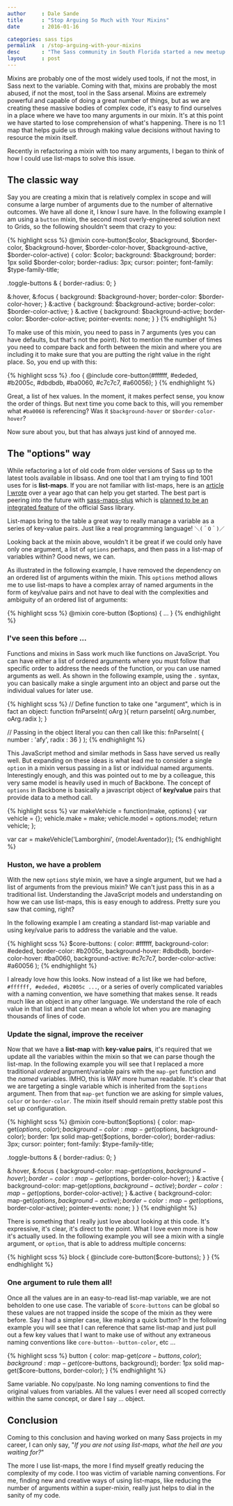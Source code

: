 ```yaml
---
author     : Dale Sande
title      : "Stop Arguing So Much with Your Mixins"
date       : 2016-01-16

categories: sass tips
permalink  : /stop-arguing-with-your-mixins
desc       : "The Sass community in South Florida started a new meetup to talk about all things Sass."
layout     : post
---
```


Mixins are probably one of the most widely used tools, if not the most, in Sass next to the variable. Coming with that, mixins are probably the most abused, if not the most, tool in the Sass arsenal. Mixins are extremely powerful and capable of doing a great number of things, but as we are creating these massive bodies of complex code, it's easy to find ourselves in a place where we have too many arguments in our mixin. It's at this point we have started to lose comprehension of what's happening. There is no 1:1 map that helps guide us through making value decisions without having to resource the mixin itself. 

Recently in refactoring a mixin with too many arguments, I began to think of how I could use list-maps to solve this issue. 

## The classic way

Say you are creating a mixin that is relatively complex in scope and will consume a large number of arguments due to the number of alternative outcomes. We have all done it, I know I sure have. In the following example I am using a `button` mixin, the second most overly-engineered solution next to Grids, so the following shouldn't seem that crazy to you: 

{% highlight scss %}
@mixin core-button($color, $background, $border-color, $background-hover, $border-color-hover, $background-active, $border-color-active) {
  color: $color;
  background: $background;
  border: 1px solid $border-color;
  border-radius: 3px;
  cursor: pointer;
  font-family: $type-family-title;

  .toggle-buttons & {
    border-radius: 0;
  }

  &:hover,
  &:focus {
  	background: $background-hover;
 	border-color: $border-color-hover;
  }
  &:active {
  	background: $background-active;
  	border-color: $border-color-active;
  }
  &.active {
  	background: $background-active;
 	border-color: $border-color-active;
	pointer-events: none;
  }
}
{% endhighlight %}

To make use of this mixin, you need to pass in 7 arguments (yes you can have defaults, but that's not the point). Not to mention the number of times you need to compare back and forth between the mixin and where you are including it to make sure that you are putting the right value in the right place. So, you end up with this:

{% highlight scss %}
.foo {
    @include core-button(#ffffff, #ededed, #b2005c, #dbdbdb, #ba0060, #c7c7c7, #a60056);
}
{% endhighlight %}

Great, a list of hex values. In the moment, it makes perfect sense, you know the order of things. But next time you come back to this, will you remember what `#ba0060` is referencing? Was it `$background-hover` or `$border-color-hover`? 

Now sure about you, but that has always just kind of annoyed me. 

## The "options" way

While refactoring a lot of old code from older versions of Sass up to the latest tools available in libsass. And one tool that I am trying to find 1001 uses for is __list-maps__. If you are not familiar with list-maps, here is an [article I wrote](http://anotheruiguy.roughdraft.io/10302472-so-you-want-to-play-with-list-maps) over a year ago that can help you get started. The best part is peering into the future with [sass-maps-plus](https://github.com/lunelson/sass-maps-plus) which is [planned to be an integrated feature](https://github.com/sass/sass/issues/1739) of the official Sass library. 

List-maps bring to the table a great way to really manage a variable as a series of key-value pairs. Just like a real programming language! `＼(＾O＾)／`

Looking back at the mixin above, wouldn't it be great if we could only have only one argument, a list of `options` perhaps, and then pass in a list-map of variables within? Good news, we can.	 

As illustrated in the following example, I have removed the dependency on an ordered list of arguments within the mixin. This `options` method allows me to use list-maps to have a complex array of named arguments in the form of key/value pairs and not have to deal with the complexities and ambiguity of an ordered list of arguments: 

{% highlight scss %}
@mixin core-button ($options) {
  ...
}
{% endhighlight %}

### I've seen this before ...

Functions and mixins in Sass work much like functions on JavaScript. You can have either a list of ordered arguments where you must follow that specific order to address the needs of the function, or you can use named arguments as well. As shown in the following example, using the `.` syntax, you can basically make a single argument into an object and parse out the individual values for later use. 

{% highlight scss %}
// Define function to take one "argument", which is in fact an object:
function fnParseInt( oArg ){ 
    return parseInt( oArg.number, oArg.radix );
}
 
// Passing in the object literal you can then call like this:
fnParseInt( { number : 'afy', radix : 36 } );
{% endhighlight %}

This JavaScript method and similar methods in Sass have served us really well. But expanding on these ideas is what lead me to consider a single `option` in a mixin versus passing in a list or individual named arguments. Interestingly enough, and this was pointed out to me by a colleague, this very same model is heavily used in much of Backbone. The concept of `options` in Backbone is basically a javascript object of __key/value__ pairs that provide data to a method call. 

{% highlight scss %}
var makeVehicle = function(make, options) {
  var vehicle    = {};
  vehicle.make   = make;
  vehicle.model  = options.model;
  return vehicle;
};

var car = makeVehicle('Lamborghini', {model:Aventador});
{% endhighlight %}

### Huston, we have a problem

With the new `options` style mixin, we have a single argument, but we had a list of arguments from the previous mixin? We can't just pass this in as a traditional list. Understanding the JavaScript models and understanding on how we can use list-maps, this is easy enough to address. Pretty sure you saw that coming, right?

In the following example I am creating a standard list-map variable and using key/value paris to address the variable and the value. 

{% highlight scss %}
$core-buttons: (
  color:               #ffffff,
  background-color:    #ededed,
  border-color:        #b2005c,
  background-hover:    #dbdbdb,
  border-color-hover:  #ba0060,
  background-active:   #c7c7c7,
  border-color-active: #a60056
);
{% endhighlight %}

I already love how this looks. Now instead of a list like we had before, `#ffffff, #ededed, #b2005c ...`, or a series of overly complicated variables with a naming convention, we have something that makes sense. It reads much like an object in any other language. We understand the role of each value in that list and that can mean a whole lot when you are managing thousands of lines of code. 

### Update the signal, improve the receiver 

Now that we have a __list-map__ with __key-value pairs__, it's required that we update all the variables within the mixin so that we can parse though the list-map. In the following example you will see that I replaced a more traditional *ordered* argument/variable pairs with the `map-get` function and the *named* variables. IMHO, this is WAY more human readable. It's clear that we are targeting a single variable which is inherited from the `$options` argument. Then from that `map-get` function we are asking for simple values, `color` or `border-color`. The mixin itself should remain pretty stable post this set up configuration.

{% highlight scss %}
@mixin core-button($options) {
  color: map-get($options, color);
  background-color: map-get($options, background-color);
  border: 1px solid map-get($options, border-color);
  border-radius: 3px;
  cursor: pointer;
  font-family: $type-family-title;

  .toggle-buttons & {
    border-radius: 0;
  }

  &:hover,
  &:focus {
  	background-color: map-get($options, background-hover);
 	border-color: map-get($options, border-color-hover);
  }
  &:active {
  	background-color: map-get($options, background-active);
  	border-color: map-get($options, border-color-active);
  }
  &.active {
  	background-color: map-get($options, background-active);
 	border-color: map-get($options, border-color-active);
	pointer-events: none;
  }
}
{% endhighlight %}

There is something that I really just love about looking at this code. It's expressive, it's clear, it's direct to the point. What I love even more is how it's actually used. In the following example you will see a mixin with a single argument, or `option`, that is able to address multiple concerns: 

{% highlight scss %}
block {
  @include core-button($core-buttons);
}
}
{% endhighlight %}

### One argument to rule them all! 

Once all the values are in an easy-to-read list-map variable, we are not beholden to one use case. The variable of `$core-buttons` can be global so these values are not trapped inside the scope of the mixin as they were before. Say I had a simpler case, like making a quick button? In the following example you will see that I can reference that same list-map and just pull out a few key values that I want to make use of without any extraneous naming conventions like `core-button--button-color`, etc ...

{% highlight scss %}
button {
  color: map-get($core-buttons, color);
  background: map-get($core-buttons, background);
  border: 1px solid map-get($core-buttons, border-color);
}
{% endhighlight %}

Same variable. No copy/paste. No long naming conventions to find the original values from variables. All the values I ever need all scoped correctly within the same concept, or dare I say ... object. 

## Conclusion

Coming to this conclusion and having worked on many Sass projects in my career, I can only say, "*If you are not using list-maps, what the hell are you waiting for?*"

The more I use list-maps, the more I find myself greatly reducing the complexity of my code. I too was victim of variable naming conventions. For me, finding new and creative ways of using list-maps, like reducing the number of arguments within a super-mixin, really just helps to dial in the sanity of my code. 
